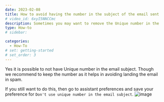 ```yaml
---
date: 2023-02-08
title: How to avoid having the number in the subject of the email sent by the assistant?
# video_id: 6xyI5NNCCmc
description: Sometimes you may want to remove the Unique number in the subject of the email sent by the assistant.
type: How-to
# sidebar:

categories:
  - How-To
# set: getting-started
# set_order: 3
---
```

Yes it is possible to not have Unique number in the email subject. Though we recommend to keep the number as it helps in avoiding landing the email in spam. 

If you still want to do this, then go to assistant preferences and save your preference for `Don't use unique number in the email subject`.
![image](../../images/asistant-preference-dont-use-unique-number.png)